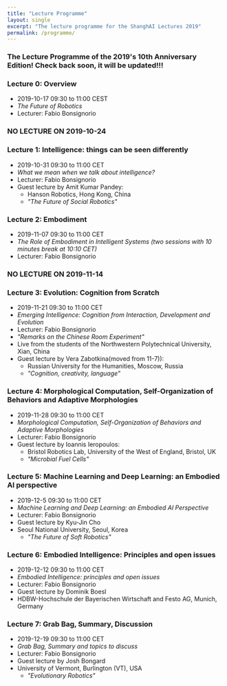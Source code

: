 ```yaml
---
title: "Lecture Programme"
layout: single
excerpt: "The lecture programme for the ShanghAI Lectures 2019"
permalink: /programme/
---
```


### The Lecture Programme of the 2019's 10th Anniversary Edition! Check back soon, it will be updated!!!

### Lecture 0: Overview
* 2019-10-17  09:30 to 11:00 CEST 
* *The Future of Robotics* 
* Lecturer: Fabio Bonsignorio

### NO LECTURE ON 2019-10-24

### Lecture 1: Intelligence: things can be seen differently
* 2019-10-31 09:30 to 11:00 CET 
* *What we mean when we talk about intelligence?* 
* Lecturer: Fabio Bonsignorio
* Guest lecture by Amit Kumar Pandey: 
  * Hanson Robotics, Hong Kong, China
  * *"The Future of Social Robotics"*

### Lecture 2: Embodiment
* 2019-11-07 09:30 to 11:00 CET 
* *The Role of Embodiment in Intelligent Systems (two sessions with 10 minutes break at 10:10 CET)* 
* Lecturer: Fabio Bonsignorio
  

### NO LECTURE ON 2019-11-14

### Lecture 3: Evolution: Cognition from Scratch
* 2019-11-21 09:30 to 11:00 CET 
* *Emerging Intelligence: Cognition from Interaction, Development and Evolution* 
* Lecturer: Fabio Bonsignorio
* *"Remarks on the Chinese Room Experiment"* 
* Live from the students of the Northwestern Polytechnical University, Xian, China
* Guest lecture by Vera Zabotkina(moved from 11-7)): 
  * Russian University for the Humanities, Moscow, Russia
  * *"Cognition, creativity, language"*

### Lecture 4: Morphological Computation, Self-Organization of Behaviors and Adaptive Morphologies
* 2019-11-28 09:30 to 11:00 CET
* *Morphological Computation, Self-Organization of Behaviors and Adaptive Morphologies* 
* Lecturer: Fabio Bonsignorio
* Guest lecture by Ioannis Ieropoulos: 
  * Bristol Robotics Lab, University of the West of England, Bristol, UK
  * *"Microbial Fuel Cells"* 

### Lecture 5: Machine Learning and Deep Learning: an Embodied AI perspective
* 2019-12-5 09:30 to 11:00 CET 
* *Machine Learning and Deep Learning: an Embodied AI Perspective* 
* Lecturer: Fabio Bonsignorio
*  Guest lecture by Kyu-Jin Cho 
* Seoul National University, Seoul, Korea
  * *"The Future of Soft Robotics"*


### Lecture 6: Embodied Intelligence: Principles and open issues
* 2019-12-12  09:30 to 11:00 CET
* *Embodied Intelligence: principles and open issues* 
* Lecturer: Fabio Bonsignorio  
*  Guest lecture by Dominik Boesl 
*  HDBW-Hochschule der Bayerischen Wirtschaft and Festo AG, Munich, Germany
  

### Lecture  7: Grab Bag, Summary, Discussion
* 2019-12-19 09:30 to 11:00 CET
* *Grab Bag, Summary and topics to discuss* 
* Lecturer: Fabio Bonsignorio
* Guest lecture by Josh Bongard 
* University of Vermont, Burlington (VT), USA
  * *"Evolutionary Robotics"*



